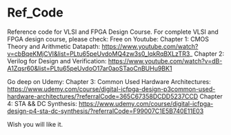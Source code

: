 # Ref_Code
Reference code for VLSI and FPGA Design Course.
For complete VLSI and FPGA design course, please check:
Free on Youtube:
Chapter 1: CMOS Theory and Arithmetic Datapath:
https://www.youtube.com/watch?v=cbBqeKMjCVI&list=PLtu65peUvdoMQ4zw3s0_lqkRqBXLzTR3_
Chapter 2: Verilog for Design and Verification:
https://www.youtube.com/watch?v=dB-A1Zqsr60&list=PLtu65peUvdoO17ar0aoSTaoCnBUHu9BK1

Go deep on Udemy:
Chapter 3: Common Used Hardware Architectures:
https://www.udemy.com/course/digital-icfpga-design-p3common-used-hardware-architectures/?referralCode=365C67358DCDD5237CCD
Chapter 4: STA && DC Synthesis:
https://www.udemy.com/course/digital-icfpga-design-p4-sta-dc-synthesis/?referralCode=F99007C1E5B740E11E03

Wish you will like it.
